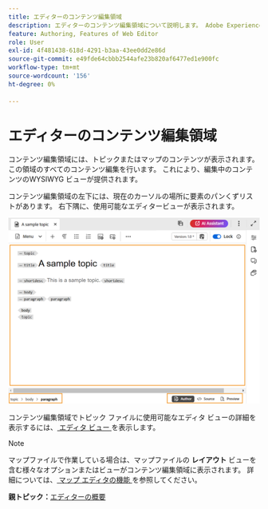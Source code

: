 ```yaml
---
title: エディターのコンテンツ編集領域
description: エディターのコンテンツ編集領域について説明します。 Adobe Experience Manager Guidesのエディターインターフェイスと機能について説明します。
feature: Authoring, Features of Web Editor
role: User
exl-id: 4f481438-618d-4291-b3aa-43ee0dd2e86d
source-git-commit: e49fde64cbbb2544afe23b820af6477ed1e900fc
workflow-type: tm+mt
source-wordcount: '156'
ht-degree: 0%

---
```


# エディターのコンテンツ編集領域

コンテンツ編集領域には、トピックまたはマップのコンテンツが表示されます。 この領域のすべてのコンテンツ編集を行います。 これにより、編集中のコンテンツのWYSIWYG ビューが提供されます。

コンテンツ編集領域の左下には、現在のカーソルの場所に要素のパンくずリストがあります。 右下隅に、使用可能なエディタービューが表示されます。

![](images/content-editing-area.png)

コンテンツ編集領域でトピック ファイルに使用可能なエディタ ビューの詳細を表示するには、[ エディタ ビュー ](./web-editor-views.md) を表示します。

>[!NOTE]
>
> マップファイルで作業している場合は、マップファイルの **レイアウト** ビューを含む様々なオプションまたはビューがコンテンツ編集領域に表示されます。 詳細については、[ マップ エディタの機能 ](./map-editor-advanced-map-editor.md) を参照してください。

**親トピック：**&#x200B;[ エディターの概要 ](web-editor.md)
